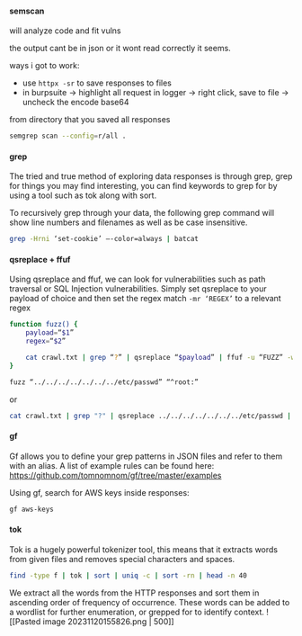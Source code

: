 #### semscan

will analyze code and fit vulns

the output cant be in json or it wont read correctly it seems.

ways i got to work:
- use `httpx -sr` to save responses to files
- in burpsuite -> highlight all request in logger -> right click, save to file -> uncheck the encode base64

from directory that you saved all responses
```bash
semgrep scan --config=r/all .
```

#### grep

The tried and true method of exploring data responses is through grep, grep for things you may find interesting, you can find keywords to grep for by using a tool such as tok along with sort.

To recursively grep through your data, the following grep command will show line numbers and filenames as well as be case insensitive.

```bash
grep -Hrni ‘set-cookie’ —-color=always | batcat
```

#### qsreplace + ffuf

Using qsreplace and ffuf, we can look for vulnerabilities such as path traversal or SQL Injection vulnerabilities. Simply set qsreplace to your payload of choice and then set the regex match `-mr ‘REGEX’` to a relevant regex

```bash
function fuzz() {
	payload=“$1”
	regex=“$2”

	cat crawl.txt | grep “?” | qsreplace “$payload” | ffuf -u “FUZZ” -w - -mr “$REGEX”
}

fuzz “../../../../../../../etc/passwd” “^root:”
```
or
```bash
cat crawl.txt | grep "?" | qsreplace ../../../../../../../etc/passwd | ffuf -u 'FUZZ' -w - -mr '^root:'
```

#### gf

Gf allows you to define your grep patterns in JSON files and refer to them with an alias. A list of example rules can be found here: https://github.com/tomnomnom/gf/tree/master/examples

Using gf, search for AWS keys inside responses:
```bash
gf aws-keys
```

#### tok

Tok is a hugely powerful tokenizer tool, this means that it extracts words from given files and removes special characters and spaces.

```bash
find -type f | tok | sort | uniq -c | sort -rn | head -n 40
```

We extract all the words from the HTTP responses and sort them in ascending order of frequency of occurrence.  These words can be added to a wordlist for further enumeration, or grepped for to identify context.
![[Pasted image 20231120155826.png | 500]]

